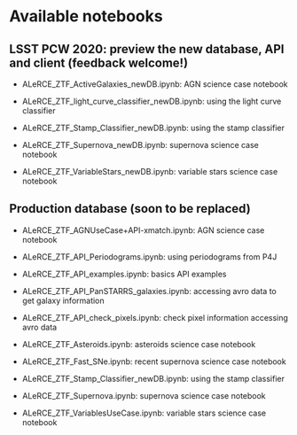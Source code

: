 # Available notebooks

## LSST PCW 2020: preview the new database, API and client (feedback welcome!)

* ALeRCE_ZTF_ActiveGalaxies_newDB.ipynb: AGN science case notebook

* ALeRCE_ZTF_light_curve_classifier_newDB.ipynb: using the light curve classifier

* ALeRCE_ZTF_Stamp_Classifier_newDB.ipynb: using the stamp classifier

* ALeRCE_ZTF_Supernova_newDB.ipynb: supernova science case notebook

* ALeRCE_ZTF_VariableStars_newDB.ipynb: variable stars science case notebook

## Production database (soon to be replaced)

* ALeRCE_ZTF_AGNUseCase+API-xmatch.ipynb: AGN science case notebook

* ALeRCE_ZTF_API_Periodograms.ipynb: using periodograms from P4J

* ALeRCE_ZTF_API_examples.ipynb: basics API examples

* ALeRCE_ZTF_API_PanSTARRS_galaxies.ipynb: accessing avro data to get galaxy information

* ALeRCE_ZTF_API_check_pixels.ipynb: check pixel information accessing avro data

* ALeRCE_ZTF_Asteroids.ipynb: asteroids science case notebook

* ALeRCE_ZTF_Fast_SNe.ipynb: recent supernova science case notebook

* ALeRCE_ZTF_Stamp_Classifier_newDB.ipynb: using the stamp classifier

* ALeRCE_ZTF_Supernova.ipynb: supernova science case notebook

* ALeRCE_ZTF_VariablesUseCase.ipynb: variable stars science case notebook
